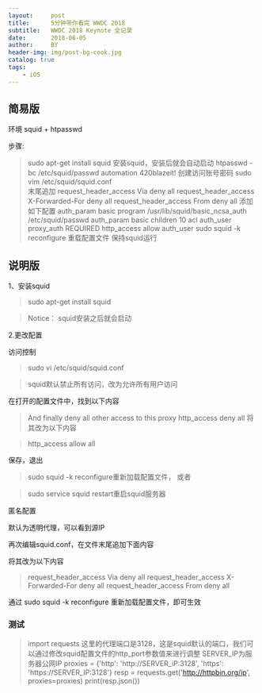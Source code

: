 ```yaml
---
layout:     post
title:      5分钟带你看完 WWDC 2018
subtitle:   WWDC 2018 Keynote 全记录
date:       2018-06-05
author:     BY
header-img: img/post-bg-cook.jpg
catalog: true
tags:
    - iOS
---
```


## 简易版

环境 squid + htpasswd

步骤:

>sudo apt-get install squid    安装squid，安装后就会自动启动
>htpasswd -bc /etc/squid/passwd automation 420blazeit! 创建访问账号密码
>sudo vim /etc/squid/squid.conf   
>末尾追加 
>request_header_access Via deny all
>request_header_access X-Forwarded-For deny all
>request_header_access From deny all
>添加如下配置
>auth_param basic program /usr/lib/squid/basic_ncsa_auth /etc/squid/passwd
>auth_param basic children 10
>acl auth_user proxy_auth REQUIRED
>http_access allow auth_user
>sudo squid -k reconfigure 重载配置文件
>保持squid运行


## 说明版

1、安装squid

>sudo apt-get install squid

>Notice： squid安装之后就会启动

2.更改配置

访问控制

>sudo vi /etc/squid/squid.conf 

>squid默认禁止所有访问，改为允许所有用户访问

在打开的配置文件中，找到以下内容

>And finally deny all other access to this proxy
>http_access deny all
将其改为以下内容

>http_access allow all

保存，退出

>sudo squid -k reconfigure重新加载配置文件， 或者

>sudo service squid restart重启squid服务器 

匿名配置

默认为透明代理，可以看到源IP

再次编辑squid.conf，在文件末尾追加下面内容

将其改为以下内容

>request_header_access Via deny all
>request_header_access X-Forwarded-For deny all
>request_header_access From deny all

通过 sudo squid -k reconfigure 重新加载配置文件，即可生效


### 测试

>import requests
这里的代理端口是3128，这是squid默认的端口，我们可以通过修改squid配置文件的http_port参数值来进行调整
SERVER_IP为服务器公网IP
>proxies = {'http': 'http://SERVER_iP:3128', 'https': 'https://SERVER_IP:3128'}
>resp = requests.get('http://httpbin.org/ip', proxies=proxies)
>print(resp.json())
